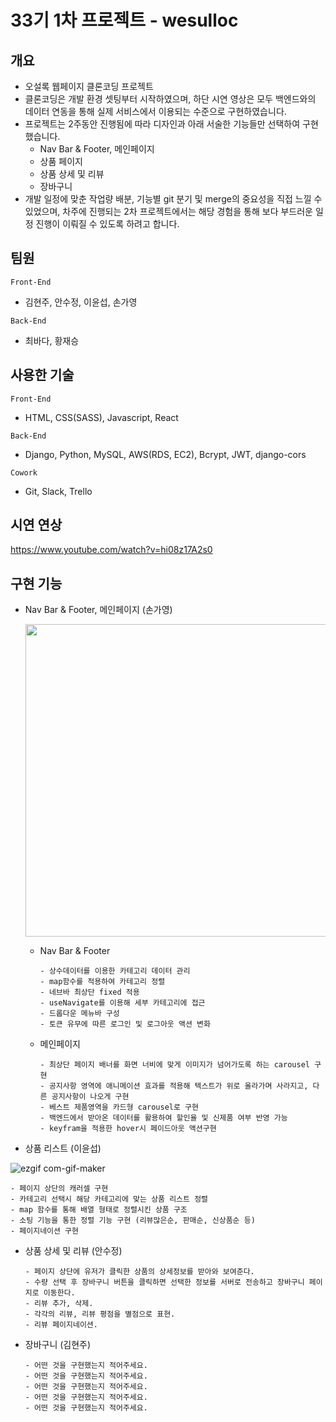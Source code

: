 # 33기 1차 프로젝트 - wesulloc

## 개요
* 오설록 웹페이지 클론코딩 프로젝트
* 클론코딩은 개발 환경 셋팅부터 시작하였으며, 하단 시연 영상은 모두 백엔드와의 데이터 연동을 통해 실제 서비스에서 이용되는 수준으로 구현하였습니다.
* 프로젝트는 2주동안 진행됨에 따라 디자인과 아래 서술한 기능들만 선택하여 구현했습니다.
  * Nav Bar & Footer, 메인페이지
  * 상품 페이지
  * 상품 상세 및 리뷰 
  * 장바구니
* 개발 일정에 맞춘 작업량 배분, 기능별 git 분기 및 merge의 중요성을 직접 느낄 수 있었으며, 차주에 진행되는 2차 프로젝트에서는 해당 경험을 통해 보다 부드러운 일정 진행이 이뤄질 수 있도록 하려고 합니다.

## 팀원

`Front-End` 
  * 김현주, 안수정, 이윤섭, 손가영

`Back-End` 
  * 최바다, 황재승

## 사용한 기술

`Front-End` 
  * HTML, CSS(SASS), Javascript, React

`Back-End` 
  * Django, Python, MySQL, AWS(RDS, EC2), Bcrypt, JWT, django-cors

`Cowork` 
  * Git, Slack, Trello

## 시연 연상

https://www.youtube.com/watch?v=hi08z17A2s0

## 구현 기능

* Nav Bar & Footer, 메인페이지 (손가영)

  <img width="500" src="https://velog.velcdn.com/images/ka0son/post/6d025d21-7b81-4d1f-b152-6aeb5bcea78b/image.gif"/>
  
  * Nav Bar & Footer

    ```
    - 상수데이터를 이용한 카테고리 데이터 관리
    - map함수를 적용하여 카테고리 정렬
    - 네브바 최상단 fixed 적용
    - useNavigate를 이용해 세부 카테고리에 접근
    - 드롭다운 메뉴바 구성
    - 토큰 유무에 따른 로그인 및 로그아웃 액션 변화
    ```
  
  * 메인페이지

    ```
    - 최상단 페이지 배너를 화면 너비에 맞게 이미지가 넘어가도록 하는 carousel 구현
    - 공지사항 영역에 애니메이션 효과를 적용해 텍스트가 위로 올라가며 사라지고, 다른 공지사항이 나오게 구현
    - 베스트 제품영역을 카드형 carousel로 구현 
    - 백엔드에서 받아온 데이터를 활용하여 할인율 및 신제품 여부 반영 가능
    - keyfram을 적용한 hover시 페이드아웃 액션구현
    ```
  
* 상품 리스트 (이윤섭)

![ezgif com-gif-maker](https://user-images.githubusercontent.com/102455161/172119866-b6b40805-1cdf-4bb3-80fb-fec69909af55.gif)

  ```
  - 페이지 상단의 캐러셀 구현
  - 카테고리 선택시 해당 카테고리에 맞는 상품 리스트 정렬
  - map 함수를 통해 배열 형태로 정렬시킨 상품 구조
  - 소팅 기능을 통한 정렬 기능 구현 (리뷰많은순, 판매순, 신상품순 등)
  - 페이지네이션 구현
  ```
    
* 상품 상세 및 리뷰 (안수정)

  ```
  - 페이지 상단에 유저가 클릭한 상품의 상세정보를 받아와 보여준다.
  - 수량 선택 후 장바구니 버튼을 클릭하면 선택한 정보를 서버로 전송하고 장바구니 페이지로 이동한다.
  - 리뷰 추가, 삭제.
  - 각각의 리뷰, 리뷰 평점을 별점으로 표현.
  - 리뷰 페이지네이션.
  ```
    
* 장바구니 (김현주)

  ```
  - 어떤 것을 구현했는지 적어주세요.
  - 어떤 것을 구현했는지 적어주세요.
  - 어떤 것을 구현했는지 적어주세요.
  - 어떤 것을 구현했는지 적어주세요.
  - 어떤 것을 구현했는지 적어주세요.
  ```
